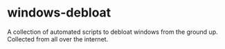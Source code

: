 # windows-debloat
A collection of automated scripts to debloat windows from the ground up. Collected from all over the internet.
